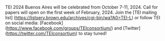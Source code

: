 TEI 2024 Buenos Aires will be celebrated from October 7-11, 2024. 
Call for papers will open on the first week of February, 2024.
Join the [TEI mailing list] (https://listserv.brown.edu/archives/cgi-bin/wa?A0=TEI-L) or follow TEI on social media: [Facebook] (https://www.facebook.com/groups/TEIconsortium/) and [Twitter] (https://twitter.com/TEIconsortium) to stay tuned!
